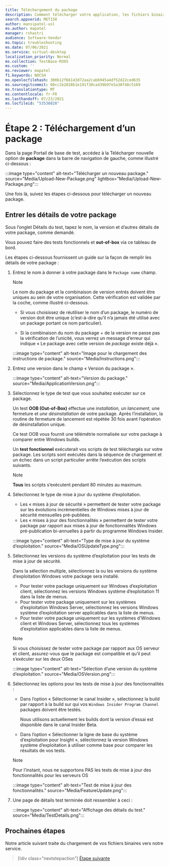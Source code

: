 ```yaml
---
title: Téléchargement du package
description: Comment télécharger votre application, les fichiers binaires et les dépendances sur la base de test
search.appverid: MET150
author: mansipatel-usl
ms.author: mapatel
manager: rshastri
audience: Software-Vendor
ms.topic: troubleshooting
ms.date: 07/06/2021
ms.service: virtual-desktop
localization_priority: Normal
ms.collection: TestBase-M365
ms.custom: ''
ms.reviewer: mapatel
f1.keywords: NOCSH
ms.openlocfilehash: 300b12f66143d72aa2cab6945a4df52d22ced635
ms.sourcegitcommit: 60cc1b2828b1e191f30ca439b97e5a38f48c5169
ms.translationtype: MT
ms.contentlocale: fr-FR
ms.lasthandoff: 07/23/2021
ms.locfileid: "53538828"
---
```

# <a name="step-2-uploading-a-package"></a>Étape 2 : Téléchargement d’un package

Dans la page Portail de base de test, accédez à la Télécharger nouvelle option de **package** dans la barre de navigation de gauche, comme illustré ci-dessous :

:::image type="content" alt-text="Télécharger un nouveau package." source="Media/Upload-New-Package.png" lightbox="Media/Upload-New-Package.png":::

Une fois là, suivez les étapes ci-dessous pour télécharger un nouveau package.

## <a name="enter-details-for-your-package"></a>Entrer les détails de votre package

Sous l’onglet Détails du test, tapez le nom, la version et d’autres détails de votre package, comme demandé. 

Vous pouvez faire  des tests fonctionnels et **out-of-box** via ce tableau de bord.

Les étapes ci-dessous fournissent un guide sur la façon de remplir les détails de votre package :

1.  Entrez le nom à donner à votre package dans le `Package name` champ.

    > [!Note]  
    > Le nom du package et la combinaison de version entrés doivent être uniques au sein de votre organisation. Cette vérification est validée par la coche, comme illustré ci-dessous.
  
    - Si vous choisissez de réutiliser le nom d’un package, le numéro de version doit être unique (c’est-à-dire qu’il n’a jamais été utilisé avec un package portant ce nom particulier).

    - Si la combinaison du nom du package + de la version ne passe pas la vérification de l’unicité, vous verrez un message d’erreur qui indique « Le package avec cette version de *package* existe déjà ». 

    :::image type="content" alt-text="Image pour le chargement des instructions de package." source="Media/Instructions.png":::

2. Entrez une version dans le champ « Version du package ».

    :::image type="content" alt-text="Version du package." source="Media/ApplicationVersion.png":::

3.  Sélectionnez le type de test que vous souhaitez exécuter sur ce package.

    Un test **OOB (Out-of-Box)** effectue une  *installation,* un *lancement,* une fermeture et *une désinstallation* de votre package. Après l’installation, la routine de fermeture de lancement est répétée 30 fois avant l’opération de désinstallation unique. 
    
    Ce test OOB vous fournit une télémétrie normalisée sur votre package à comparer entre Windows builds.

    Un **test fonctionnel** exécuterait vos scripts de test téléchargés sur votre package. Les scripts sont exécutés dans la séquence de chargement et un échec dans un script particulier arrête l’exécution des scripts suivants.

    > [!Note]
    > **Tous** les scripts s’exécutent pendant 80 minutes au maximum. 
    
4.  Sélectionnez le type de mise à jour du système d’exploitation.

    - Les « mises à jour de sécurité » permettent de tester votre package sur les évolutions incrémentielles de Windows mises à jour de sécurité mensuelles pré-publiées. 
    - Les « mises à jour des fonctionnalités » permettent de tester votre package par rapport aux mises à jour de fonctionnalités Windows pré-publication bi-annuelles à partir du programme Windows Insider.
    <!---
    Change to the correct picture
    -->
    :::image type="content" alt-text="Type de mise à jour du système d’exploitation." source="Media/OSUpdateType.png":::

5.  Sélectionnez les versions du système d’exploitation pour les tests de mise à jour de sécurité.

    Dans la sélection multiple, sélectionnez la ou les versions du système d’exploitation Windows votre package sera installé. 

    - Pour tester votre package uniquement sur Windows d’exploitation client, sélectionnez les versions Windows système d’exploitation 11 dans la liste de menus.
    - Pour tester votre package uniquement sur les systèmes d’exploitation Windows Server, sélectionnez les versions Windows système d’exploitation server applicables dans la liste de menus.
    - Pour tester votre package uniquement sur les systèmes d’Windows client et Windows Server, sélectionnez tous les systèmes d’exploitation applicables dans la liste de menus. 

    > [!Note]
    > Si vous choisissez de tester votre package par rapport aux OS serveur et client, assurez-vous que le package est compatible et qu’il peut s’exécuter sur les deux OSes

    :::image type="content" alt-text="Sélection d’une version du système d’exploitation." source="Media/OSVersion.png":::
    <!---
    Change to the correct picture
    -->

6.  Sélectionnez les options pour les tests de mise à jour des fonctionnalités :

    - Dans l’option « Sélectionner le canal Insider », sélectionnez la build par rapport à la build sur qui vos `Windows Insider Program Channel` packages doivent être testés.
  
      Nous utilisons actuellement les builds dont la version d’essai est disponible dans le canal Insider Beta.

    - Dans l’option « Sélectionner la ligne de base du système d’exploitation pour Insight », sélectionnez la version Windows système d’exploitation à utiliser comme base pour comparer les résultats de vos tests. 

    > [!Note]
    > Pour l’instant, nous ne supportons PAS les tests de mise à jour des fonctionnalités pour les serveurs OS
    <!---
    Note to actual note format for markdown
    -->
    <!---
    Change to the correct picture
    -->
    :::image type="content" alt-text="Test de mise à jour des fonctionnalités." source="Media/FeatureUpdate.png":::

7.  Une page de détails test terminée doit ressembler à ceci : 

    :::image type="content" alt-text="Affichage des détails du test." source="Media/TestDetails.png":::

## <a name="next-steps"></a>Prochaines étapes

Notre article suivant traite du chargement de vos fichiers binaires vers notre service.

> [!div class="nextstepaction"]
> [Étape suivante](binaries.md)

<!---
Add button for next page
-->

